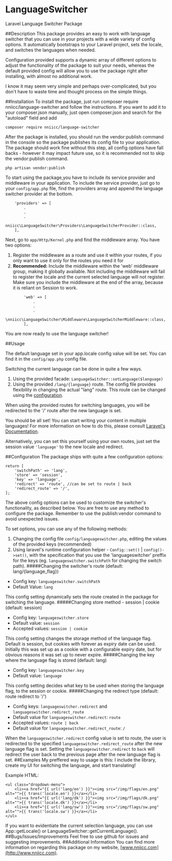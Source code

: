# LanguageSwitcher
Laravel Language Switcher Package

##Description
This package provides an easy to work with language switcher that you can use in your projects with a wide variety of config options.
It automatically bootstraps to your Laravel project, sets the locale, and switches the languages when needed.

Configuration provided supports a dynamic array of different options to adjust the functionality of the package to suit your needs,
whereas the default provided config will allow you to use the package right after installing, with almost no additional work.

I know it may seem very simple and perhaps over-complicated, but you don't have to waste time and thought process on the simple things.

##Installation
To install the package, just run composer require nniicc/language-switcher and follow the instructions.
If you want to add it to your composer.json manually, just open composer.json and search for the "autoload" field and add
```
composer require nniicc/language-switcher
```

After the package is installed, you should run the vendor:publish command in the console so the package publishes its config file to your application.
The package should work fine without this step, all config options have fall backs - however it may impact future use, so it is recommended not to skip the vendor:publish command.
```
php artisan vendor:publish
```
To start using the package,you have to include its service provider and middleware in your application.
To include the service provider, just go to your `config/app.php` file, find the providers array and append the language switcher provider at the bottom.
```
    'providers' => [
        .
        .
        .
        nniicc\LanguageSwitcher\Providers\LanguageSwitcherProvider::class,
    ],
```
Next, go to `app/Http/Kernel.php` and find the middleware array. You have two options:
1. Register the middleware as a route and use it within your routes, if you only want to use it only for the
routes you need it for
2. **Recommended:** Include the middleware within the 'web' middleware group, making it globally available.
Not including the middleware will fail to register the locale and the current selected language will not register.
Make sure you include the middleware at the end of the array, because it is reliant on Session to work.
```
        'web' => [
            .
            .
            .
            \nniicc\LanguageSwitcher\Middleware\LanguageSwitcherMiddleware::class,
        ],
```


You are now ready to use the language switcher!

##Usage

The default language set in your app.locale config value will be set. You can find it in the `config/app.php` config file.

Switching the current language can be done in quite a few ways.

1. Using the provided facade: `LanguageSwitcher::setLanguage($language)`
2. Using the provided `/lang/{language}` route. The config file provides flexibility in changing the actual "lang" route.
This route can be changed using the [configuration](#configuration).

When using the provided routes for switching languages, you will be redirected to the '/' route after the new language is set.

You should be all set! You can start writing your content in multiple languages!
For more information on how to do this, please consult [Laravel's Documentation](https://laravel.com/docs/5.2/localization).

Alternatively, you can set this yourself using your own routes, just set the session value `'language'` to the new locale and redirect.

##Configuration
The package ships with quite a few configuration options:
```
return [
    'switchPath' => 'lang',
    'store' => 'session',
    'key' => 'language',
    'redirect' => 'route', //can be set to route | back
    'redirect_route' => '/',
];
```
The above config options can be used to customize the switcher's functionality, as described below.
You are free to use any method to configure the package. Remember to use the publish:vendor command to avoid unexpected issues.

To set options, you can use any of the following methods:
1. Changing the config file `config/languageswitcher.php`, editing the values of the provided keys (recommended)
2. Using laravel's runtime configuration helper - `Config::set()` | `config()->set()`, with the specification that you use the 'languageswitcher' preffix for the keys (eg. `languageswitcher.switchPath` for changing the switch path).
#####Changing the switcher's route (default: lang/{language_flag})
* Config key: `languageswitcher.switchPath`
* Default Value: `lang`

This config setting dynamically sets the route created in the package for switching the language.
#####Changing store method - session | cookie (default: session)
* Config key: `languageswitcher.store`
* Default value: `session`
* Accepted values: `session | cookie`

This config setting changes the storage method of the language flag.
Default is session, but cookies with forever as expiry date can be used.
Initially this was set up as a cookie with a configurable expiry date, but for obvious reasons it was set up to never expire.
#####Changing the key where the language flag is stored (default: lang)
* Config key: `languageswitcher.key`
* Default value: `language`

This config setting decides what key to be used when storing the language flag, to the session or cookie.
#####Changing the redirect type (default: route redirect to '/')
* Config keys: `languageswitcher.redirect` and `languageswitcher.redirect_route`
* Default value for `languageswitcher.redirect`: `route`
* Accepted values: `route | back`
* Default value for `languageswitcher.redirect_route`: `/`

When the `languageswitcher.redirect` config value is set to route, the user is redirected to the specified `languageswitcher.redirect_route` after the new language flag is set.
Setting the `languageswitcher.redirect` to `back` will redirect the user back to the previous page after the new language flag is set.
##Examples
My preffered way to usage is this: I include the library, create my UI for switching the language, and start translating!

Example HTML:
```
<ul class="dropdown-menu">
    <li><a href="{{ url('lang/en') }}"><img src="/img/flags/en.png" alt="">{{ trans('locale.en') }}</a></li>
    <li><a href="{{ url('lang/dk') }}"><img src="/img/flags/dk.png" alt="">{{ trans('locale.dk') }}</a></li>
    <li><a href="{{ url('lang/sw') }}"><img src="/img/flags/sw.png" alt="">{{ trans('locale.sw') }}</a></li>
</ul>
```
If you want to evidentiate the current selection language, you can use App::getLocale() or LanguageSwitcher::getCurrentLanguage().
##Bugs/Issues/Improvements
Feel free to use github for issues and suggesting improvements.
##Additional Information
You can find more information on regarding this package on my website, [www.nniicc.com](http://www.nniicc.com).
